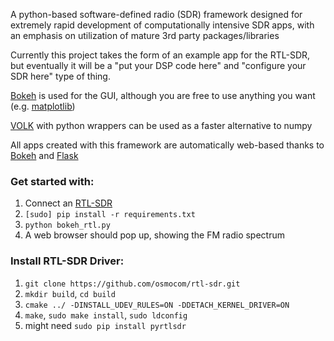 A python-based software-defined radio (SDR) framework designed for extremely rapid development of computationally intensive SDR apps, with an emphasis on utilization of mature 3rd party packages/libraries

Currently this project takes the form of an example app for the RTL-SDR, but eventually it will be a "put your DSP code here" and "configure your SDR here" type of thing. 

[Bokeh](http://bokeh.pydata.org/en/latest/) is used for the GUI, although you are free to use anything you want (e.g. [matplotlib](https://matplotlib.org/))

[VOLK](http://libvolk.org) with python wrappers can be used as a faster alternative to numpy

All apps created with this framework are automatically web-based thanks to [Bokeh](http://bokeh.pydata.org/en/latest/) and [Flask](http://flask.pocoo.org/)

### Get started with:

1. Connect an [RTL-SDR](http://www.rtl-sdr.com/about-rtl-sdr/)
2. `[sudo] pip install -r requirements.txt`
3. `python bokeh_rtl.py`
4. A web browser should pop up, showing the FM radio spectrum

### Install RTL-SDR Driver:

1. `git clone https://github.com/osmocom/rtl-sdr.git`
2. `mkdir build`, `cd build`
3. `cmake ../ -DINSTALL_UDEV_RULES=ON -DDETACH_KERNEL_DRIVER=ON`
4. `make`, `sudo make install`, `sudo ldconfig`
5. might need `sudo pip install pyrtlsdr`
